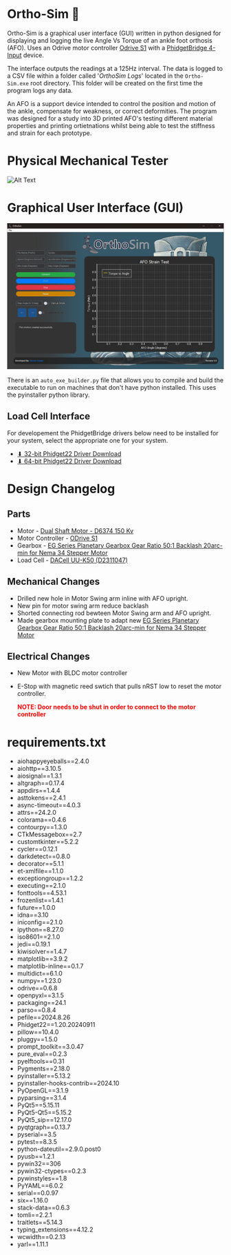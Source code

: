 # Ortho-Sim 🦶

Ortho-Sim is a graphical user interface (GUI) written in python designed for displaying and logging the live Angle Vs Torque of an ankle foot orthosis (AFO). Uses an Odrive motor controller [Odrive S1](https://shop.odriverobotics.com/products/odrive-s1) with a [PhidgetBridge 4-Input](https://www.phidgets.com/?prodid=1027) device.   

The interface outputs the readings at a 125Hz interval. The data is logged to a CSV file within a folder called '_OrthoSim Logs_' located in the `Ortho-Sim.exe` root directory. This folder will be created on the first time the program logs any data.

An AFO is a support device intended to control the position and motion of the ankle, compensate for weakness, or correct deformities. The program was designed for a study into 3D printed AFO's testing different material properties and printing ortietnations whilst being able to test the stiffness and strain for each prototype. 

# Physical Mechanical Tester
![Alt Text](images/AFO-Tester.jpg)

# Graphical User Interface (GUI)
![Alt Text](images/Ortho-Sim.png)

There is an `auto_exe_builder.py` file that allows you to compile and build the executable to run on machines that don't have python installed. This uses the pyinstaller python library.


## Load Cell Interface
For developement the PhidgetBridge drivers below need to be installed for your system, select the appropriate one for your system. 
- [⬇ 32-bit Phidget22 Driver Download](https://www.phidgets.com/downloads/phidget22/libraries/windows/Phidget22-x86.exe)
- [⬇ 64-bit Phidget22 Driver Download](https://www.phidgets.com/downloads/phidget22/libraries/windows/Phidget22-x64.exe)

# Design Changelog
## Parts
 - Motor - [Dual Shaft Motor - D6374 150 Kv](https://wwshop.odriverobotics.com/collections/motors/products/odrive-custom-motor-d6374-150kv)
 - Motor Controller - [ODrive S1](https://wwshop.odriverobotics.com/collections/motor-controllers/products/odrive-s10)
 - Gearbox - [EG Series Planetary Gearbox Gear Ratio 50:1 Backlash 20arc-min for Nema 34 Stepper Motor](https://www.omc-stepperonline.com/au-on-sale-eg-series-planetary-gearbox-gear-ratio-50-1-backlash-20arc-min-for-nema-34-stepper-motor-au-eg34-g50)
 - Load Cell - [DACell UU-K50 (D2311047)](https://appliedmeasurement.com.au/product/ama-xtran-load-cells/)

## Mechanical Changes
 - Drilled new hole in Motor Swing arm inline with AFO upright. 
 - New pin for motor swing arm reduce backlash
 - Shorted connecting rod bewteen Motor Swing arm and AFO upright.
 - Made gearbox mounting plate to adapt new [EG Series Planetary Gearbox Gear Ratio 50:1 Backlash 20arc-min for Nema 34 Stepper Motor](https://www.omc-stepperonline.com/au-on-sale-eg-series-planetary-gearbox-gear-ratio-50-1-backlash-20arc-min-for-nema-34-stepper-motor-au-eg34-g50)
 
## Electrical Changes
 - New Motor with BLDC motor controller
 - E-Stop with magnetic reed swtich that pulls nRST low to reset the motor controller.
    
    <span style="color: red">__NOTE: Door needs to be shut in order to connect to the motor controller__</span>

# requirements.txt

- aiohappyeyeballs==2.4.0
- aiohttp==3.10.5
- aiosignal==1.3.1
- altgraph==0.17.4
- appdirs==1.4.4
- asttokens==2.4.1
- async-timeout==4.0.3
- attrs==24.2.0
- colorama==0.4.6
- contourpy==1.3.0
- CTkMessagebox==2.7
- customtkinter==5.2.2
- cycler==0.12.1
- darkdetect==0.8.0
- decorator==5.1.1
- et-xmlfile==1.1.0
- exceptiongroup==1.2.2
- executing==2.1.0
- fonttools==4.53.1
- frozenlist==1.4.1
- future==1.0.0
- idna==3.10
- iniconfig==2.1.0
- ipython==8.27.0
- iso8601==2.1.0
- jedi==0.19.1
- kiwisolver==1.4.7
- matplotlib==3.9.2
- matplotlib-inline==0.1.7
- multidict==6.1.0
- numpy==1.23.0
- odrive==0.6.8
- openpyxl==3.1.5
- packaging==24.1
- parso==0.8.4
- pefile==2024.8.26
- Phidget22==1.20.20240911
- pillow==10.4.0
- pluggy==1.5.0
- prompt_toolkit==3.0.47
- pure_eval==0.2.3
- pyelftools==0.31
- Pygments==2.18.0
- pyinstaller==5.13.2
- pyinstaller-hooks-contrib==2024.10
- PyOpenGL==3.1.9
- pyparsing==3.1.4
- PyQt5==5.15.11
- PyQt5-Qt5==5.15.2
- PyQt5_sip==12.17.0
- pyqtgraph==0.13.7
- pyserial==3.5
- pytest==8.3.5
- python-dateutil==2.9.0.post0
- pyusb==1.2.1
- pywin32==306
- pywin32-ctypes==0.2.3
- pywinstyles==1.8
- PyYAML==6.0.2
- serial==0.0.97
- six==1.16.0
- stack-data==0.6.3
- tomli==2.2.1
- traitlets==5.14.3
- typing_extensions==4.12.2
- wcwidth==0.2.13
- yarl==1.11.1